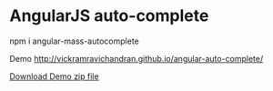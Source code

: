 # AngularJS auto-complete

npm i angular-mass-autocomplete


Demo http://vickramravichandran.github.io/angular-auto-complete/

<a href="https://github.com/vickramravichandran/angular-auto-complete/archive/demo.zip">Download Demo zip file</a>
